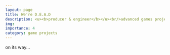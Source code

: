 ```yaml
---
layout: page
title: We're D.E.A.D
description: <u><b>producer & engineer</b></u><br/>advanced games project<br/>spring 2026 - spring 2027
img:
importance: 4
category: game projects
---
```


on its way...
